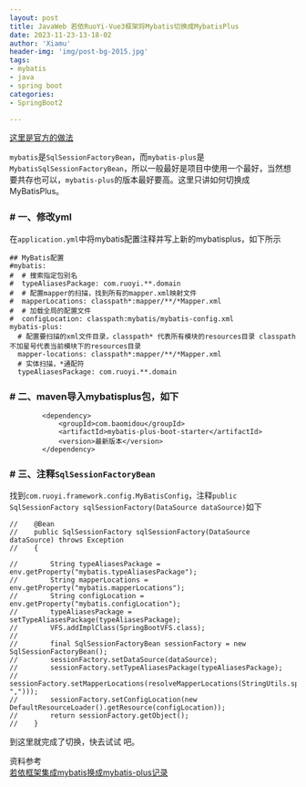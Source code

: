 ```yaml
---
layout: post
title: JavaWeb 若依RuoYi-Vue3框架将Mybatis切换成MybatisPlus
date: 2023-11-23-13-18-02
author: 'Xiamu'
header-img: 'img/post-bg-2015.jpg'
tags:
- mybatis
- java
- spring boot
categories:
- SpringBoot2

---
```

[这里是官方的做法](http://doc.ruoyi.vip/ruoyi-vue/document/cjjc.html#%E9%9B%86%E6%88%90mybatisplus%E5%AE%9E%E7%8E%B0mybatis%E5%A2%9E%E5%BC%BA)

`mybatis`是`SqlSessionFactoryBean`，而`mybatis-plus`是`MybatisSqlSessionFactoryBean`，所以一般最好是项目中使用一个最好，当然想要共存也可以，`mybatis-plus`的版本最好要高。这里只讲如何切换成MyBatisPlus。

### # 一、修改yml

在`application.yml`中将mybatis配置注释并写上新的mybatisplus，如下所示

```prism language-yaml
## MyBatis配置
#mybatis:
#  # 搜索指定包别名
#  typeAliasesPackage: com.ruoyi.**.domain
#  # 配置mapper的扫描，找到所有的mapper.xml映射文件
#  mapperLocations: classpath*:mapper/**/*Mapper.xml
#  # 加载全局的配置文件
#  configLocation: classpath:mybatis/mybatis-config.xml
mybatis-plus:
  # 配置要扫描的xml文件目录，classpath* 代表所有模块的resources目录 classpath 不加星号代表当前模块下的resources目录
  mapper-locations: classpath*:mapper/**/*Mapper.xml
  # 实体扫描，*通配符
  typeAliasesPackage: com.ruoyi.**.domain
```

### # 二、maven导入mybatisplus包，如下

```prism language-xml
        <dependency>
            <groupId>com.baomidou</groupId>
            <artifactId>mybatis-plus-boot-starter</artifactId>
            <version>最新版本</version>
        </dependency>
```

### # 三、注释`SqlSessionFactoryBean`

找到`com.ruoyi.framework.config.MyBatisConfig`，注释`public SqlSessionFactory sqlSessionFactory(DataSource dataSource)`如下

```prism language-java
//    @Bean
//    public SqlSessionFactory sqlSessionFactory(DataSource dataSource) throws Exception
//    {
   
//        String typeAliasesPackage = env.getProperty("mybatis.typeAliasesPackage");
//        String mapperLocations = env.getProperty("mybatis.mapperLocations");
//        String configLocation = env.getProperty("mybatis.configLocation");
//        typeAliasesPackage = setTypeAliasesPackage(typeAliasesPackage);
//        VFS.addImplClass(SpringBootVFS.class);
//
//        final SqlSessionFactoryBean sessionFactory = new SqlSessionFactoryBean();
//        sessionFactory.setDataSource(dataSource);
//        sessionFactory.setTypeAliasesPackage(typeAliasesPackage);
//        sessionFactory.setMapperLocations(resolveMapperLocations(StringUtils.split(mapperLocations, ",")));
//        sessionFactory.setConfigLocation(new DefaultResourceLoader().getResource(configLocation));
//        return sessionFactory.getObject();
//    }
```

到这里就完成了切换，快去试试 吧。

资料参考  
[若依框架集成mybatis换成mybatis-plus记录](https://juejin.cn/post/7203546909326786621)
